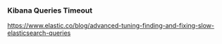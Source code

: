### Kibana Queries Timeout 

https://www.elastic.co/blog/advanced-tuning-finding-and-fixing-slow-elasticsearch-queries
